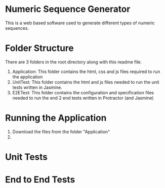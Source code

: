 # Numeric Sequence Generator
This is a web based software used to generate different types of numeric sequences.

# Folder Structure
There are 3 folders in the root directory along with this readme file.
1. Application: This folder contains the html, css and js files required to run the application
2. UnitTest: This folder contains the html and js files needed to run the unit tests written in Jasmine. 
3. E2ETest: This folder contains the configuration and specification files needed to run the end 2 end tests written in Protractor (and Jasmine)

# Running the Application
1. Download the files from the folder "Application"
2. 

# Unit Tests


# End to End Tests
